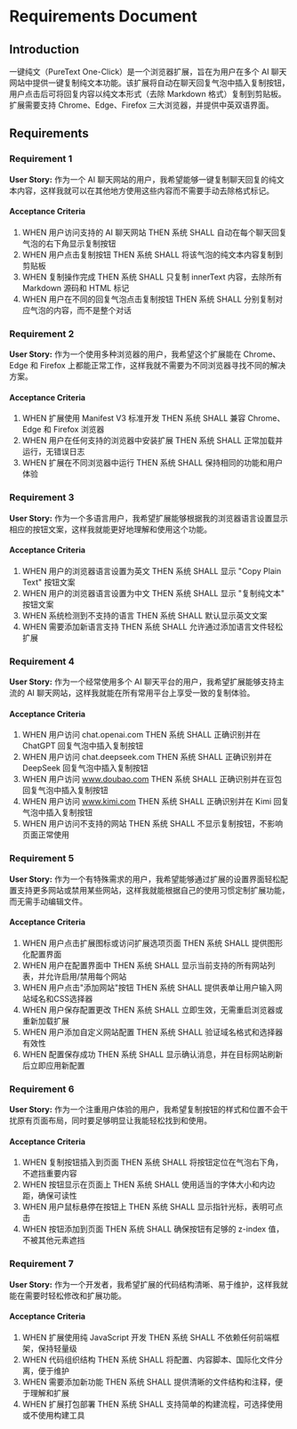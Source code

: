 # Requirements Document

## Introduction

一键纯文（PureText One-Click）是一个浏览器扩展，旨在为用户在多个 AI 聊天网站中提供一键复制纯文本功能。该扩展将自动在聊天回复气泡中插入复制按钮，用户点击后可将回复内容以纯文本形式（去除 Markdown 格式）复制到剪贴板。扩展需要支持 Chrome、Edge、Firefox 三大浏览器，并提供中英双语界面。

## Requirements

### Requirement 1

**User Story:** 作为一个 AI 聊天网站的用户，我希望能够一键复制聊天回复的纯文本内容，这样我就可以在其他地方使用这些内容而不需要手动去除格式标记。

#### Acceptance Criteria

1. WHEN 用户访问支持的 AI 聊天网站 THEN 系统 SHALL 自动在每个聊天回复气泡的右下角显示复制按钮
2. WHEN 用户点击复制按钮 THEN 系统 SHALL 将该气泡的纯文本内容复制到剪贴板
3. WHEN 复制操作完成 THEN 系统 SHALL 只复制 innerText 内容，去除所有 Markdown 源码和 HTML 标记
4. WHEN 用户在不同的回复气泡点击复制按钮 THEN 系统 SHALL 分别复制对应气泡的内容，而不是整个对话

### Requirement 2

**User Story:** 作为一个使用多种浏览器的用户，我希望这个扩展能在 Chrome、Edge 和 Firefox 上都能正常工作，这样我就不需要为不同浏览器寻找不同的解决方案。

#### Acceptance Criteria

1. WHEN 扩展使用 Manifest V3 标准开发 THEN 系统 SHALL 兼容 Chrome、Edge 和 Firefox 浏览器
2. WHEN 用户在任何支持的浏览器中安装扩展 THEN 系统 SHALL 正常加载并运行，无错误日志
3. WHEN 扩展在不同浏览器中运行 THEN 系统 SHALL 保持相同的功能和用户体验

### Requirement 3

**User Story:** 作为一个多语言用户，我希望扩展能够根据我的浏览器语言设置显示相应的按钮文案，这样我就能更好地理解和使用这个功能。

#### Acceptance Criteria

1. WHEN 用户的浏览器语言设置为英文 THEN 系统 SHALL 显示 "Copy Plain Text" 按钮文案
2. WHEN 用户的浏览器语言设置为中文 THEN 系统 SHALL 显示 "复制纯文本" 按钮文案
3. WHEN 系统检测到不支持的语言 THEN 系统 SHALL 默认显示英文文案
4. WHEN 需要添加新语言支持 THEN 系统 SHALL 允许通过添加语言文件轻松扩展

### Requirement 4

**User Story:** 作为一个经常使用多个 AI 聊天平台的用户，我希望扩展能够支持主流的 AI 聊天网站，这样我就能在所有常用平台上享受一致的复制体验。

#### Acceptance Criteria

1. WHEN 用户访问 chat.openai.com THEN 系统 SHALL 正确识别并在 ChatGPT 回复气泡中插入复制按钮
2. WHEN 用户访问 chat.deepseek.com THEN 系统 SHALL 正确识别并在 DeepSeek 回复气泡中插入复制按钮
3. WHEN 用户访问 www.doubao.com THEN 系统 SHALL 正确识别并在豆包回复气泡中插入复制按钮
4. WHEN 用户访问 www.kimi.com THEN 系统 SHALL 正确识别并在 Kimi 回复气泡中插入复制按钮
5. WHEN 用户访问不支持的网站 THEN 系统 SHALL 不显示复制按钮，不影响页面正常使用

### Requirement 5

**User Story:** 作为一个有特殊需求的用户，我希望能够通过扩展的设置界面轻松配置支持更多网站或禁用某些网站，这样我就能根据自己的使用习惯定制扩展功能，而无需手动编辑文件。

#### Acceptance Criteria

1. WHEN 用户点击扩展图标或访问扩展选项页面 THEN 系统 SHALL 提供图形化配置界面
2. WHEN 用户在配置界面中 THEN 系统 SHALL 显示当前支持的所有网站列表，并允许启用/禁用每个网站
3. WHEN 用户点击"添加网站"按钮 THEN 系统 SHALL 提供表单让用户输入网站域名和CSS选择器
4. WHEN 用户保存配置更改 THEN 系统 SHALL 立即生效，无需重启浏览器或重新加载扩展
5. WHEN 用户添加自定义网站配置 THEN 系统 SHALL 验证域名格式和选择器有效性
6. WHEN 配置保存成功 THEN 系统 SHALL 显示确认消息，并在目标网站刷新后立即应用新配置

### Requirement 6

**User Story:** 作为一个注重用户体验的用户，我希望复制按钮的样式和位置不会干扰原有页面布局，同时要足够明显让我能轻松找到和使用。

#### Acceptance Criteria

1. WHEN 复制按钮插入到页面 THEN 系统 SHALL 将按钮定位在气泡右下角，不遮挡重要内容
2. WHEN 按钮显示在页面上 THEN 系统 SHALL 使用适当的字体大小和内边距，确保可读性
3. WHEN 用户鼠标悬停在按钮上 THEN 系统 SHALL 显示指针光标，表明可点击
4. WHEN 按钮添加到页面 THEN 系统 SHALL 确保按钮有足够的 z-index 值，不被其他元素遮挡

### Requirement 7

**User Story:** 作为一个开发者，我希望扩展的代码结构清晰、易于维护，这样我就能在需要时轻松修改和扩展功能。

#### Acceptance Criteria

1. WHEN 扩展使用纯 JavaScript 开发 THEN 系统 SHALL 不依赖任何前端框架，保持轻量级
2. WHEN 代码组织结构 THEN 系统 SHALL 将配置、内容脚本、国际化文件分离，便于维护
3. WHEN 需要添加新功能 THEN 系统 SHALL 提供清晰的文件结构和注释，便于理解和扩展
4. WHEN 扩展打包部署 THEN 系统 SHALL 支持简单的构建流程，可选择使用或不使用构建工具